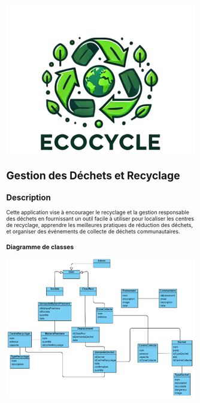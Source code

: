 ![alt text](image-1.png)

# Gestion des Déchets et Recyclage

## Description
Cette application vise à encourager le recyclage et la gestion responsable des déchets en fournissant un outil facile à utiliser pour localiser les centres de recyclage, apprendre les meilleures pratiques de réduction des déchets, et organiser des événements de collecte de déchets communautaires.


### Diagramme de classes

![alt text](image-2.png)